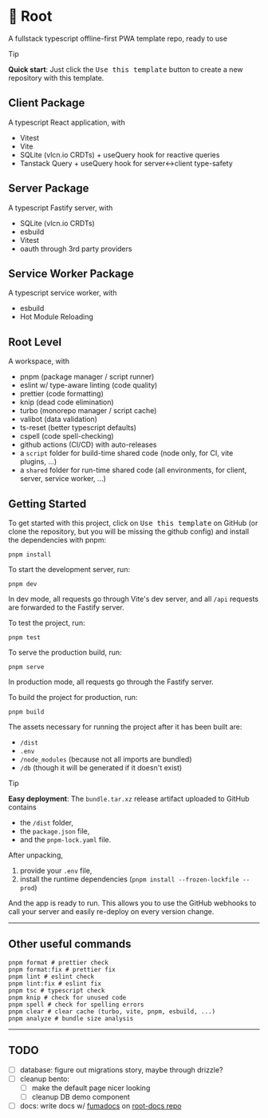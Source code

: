 # 🌳 Root
A fullstack typescript offline-first PWA template repo, ready to use
> [!TIP]
> **Quick start**: 
> Just click the <kbd>Use this template</kbd> button to create a new repository with this template.

## Client Package

A typescript React application, with

- Vitest
- Vite
- SQLite (vlcn.io CRDTs) + useQuery hook for reactive queries
- Tanstack Query + useQuery hook for server<->client type-safety

## Server Package

A typescript Fastify server, with

- SQLite (vlcn.io CRDTs)
- esbuild
- Vitest
- oauth through 3rd party providers

## Service Worker Package

A typescript service worker, with

- esbuild
- Hot Module Reloading

## Root Level

A workspace, with

- pnpm (package manager / script runner)
- eslint w/ type-aware linting (code quality)
- prettier (code formatting)
- knip (dead code elimination)
- turbo (monorepo manager / script cache)
- valibot (data validation)
- ts-reset (better typescript defaults)
- cspell (code spell-checking)
- github actions (CI/CD) with auto-releases
- a `script` folder for build-time shared code (node only, for CI, vite plugins, ...)
- a `shared` folder for run-time shared code (all environments, for client, server, service worker, ...)

## Getting Started

To get started with this project, click on <kbd>Use this template</kbd> on GitHub (or clone the repository, but you will be missing the github config) and install the dependencies with pnpm:

```shell
pnpm install
```

To start the development server, run:

```shell
pnpm dev
```

In dev mode, all requests go through Vite's dev server, and all `/api` requests are forwarded to the Fastify server.

To test the project, run:

```shell
pnpm test
```

To serve the production build, run:

```shell
pnpm serve
```

In production mode, all requests go through the Fastify server.

To build the project for production, run:

```shell
pnpm build
```

The assets necessary for running the project after it has been built are:
- `/dist`
- `.env`
- `/node_modules` (because not all imports are bundled)
- `/db` (though it will be generated if it doesn't exist)

> [!TIP]
> **Easy deployment**: 
> The `bundle.tar.xz` release artifact uploaded to GitHub contains
> - the `/dist` folder,
> - the `package.json` file,
> - and the `pnpm-lock.yaml` file.
> 
> After unpacking,
> 1. provide your `.env` file,
> 2. install the runtime dependencies (`pnpm install --frozen-lockfile --prod`)
>
> And the app is ready to run.
> This allows you to use the GitHub webhooks to call your server and easily re-deploy on every version change.

---

## Other useful commands

```shell
pnpm format # prettier check
pnpm format:fix # prettier fix
pnpm lint # eslint check
pnpm lint:fix # eslint fix
pnpm tsc # typescript check
pnpm knip # check for unused code
pnpm spell # check for spelling errors
pnpm clear # clear cache (turbo, vite, pnpm, esbuild, ...)
pnpm analyze # bundle size analysis
```

---

## TODO

- [ ] database: figure out migrations story, maybe through drizzle?
- [ ] cleanup bento: 
  - [ ] make the default page nicer looking
  - [ ] cleanup DB demo component
- [ ] docs: write docs w/ [fumadocs](https://fumadocs.vercel.app/) on [root-docs repo](https://github.com/Sheraff/root-docs)
